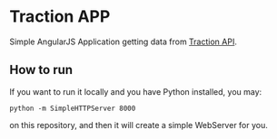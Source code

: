 # Traction APP

Simple AngularJS Application getting data from [Traction API](https://github.com/franzejr/tractionapi).


## How to run

If you want to run it locally and you have Python installed, you may:

```
python -m SimpleHTTPServer 8000
```

on this repository, and then it will create a simple WebServer for you.
